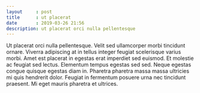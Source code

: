 ```yaml
---
layout     : post
title      : ut placerat
date       : 2019-03-26 21:56
description: ut placerat orci nulla pellentesque
---
```


Ut placerat orci nulla pellentesque. Velit sed ullamcorper morbi tincidunt ornare. Viverra adipiscing at in tellus integer feugiat scelerisque varius morbi. Amet est placerat in egestas erat imperdiet sed euismod. Et molestie ac feugiat sed lectus. Elementum tempus egestas sed sed. Neque egestas congue quisque egestas diam in. Pharetra pharetra massa massa ultricies mi quis hendrerit dolor. Feugiat in fermentum posuere urna nec tincidunt praesent. Mi eget mauris pharetra et ultrices.
